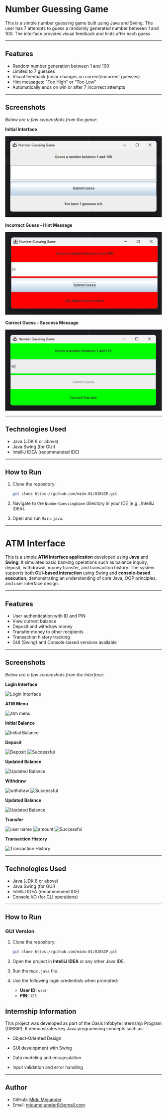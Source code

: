 # Number Guessing Game

This is a simple number guessing game built using Java and Swing. The user has 7 attempts to guess a randomly generated number between 1 and 100. The interface provides visual feedback and hints after each guess.

---

## Features

- Random number generation between 1 and 100
- Limited to 7 guesses
- Visual feedback (color changes on correct/incorrect guesses)
- Hint messages: "Too High" or "Too Low"
- Automatically ends on win or after 7 incorrect attempts

---

## Screenshots

*Below are a few screenshots from the game:*

**Initial Interface**

![Initial Interface](Assets/NumberGuessingGame/fig1.png)

**Incorrect Guess - Hint Message**

![Incorrect Guess](Assets/NumberGuessingGame/fig2.png)

**Correct Guess - Success Message**

![Correct Guess](Assets/NumberGuessingGame/fig3.png)

---

## Technologies Used

- Java (JDK 8 or above)
- Java Swing (for GUI)
- IntelliJ IDEA (recommended IDE)

---

## How to Run

1. Clone the repository:
   ```bash
   git clone https://github.com/midu-01/OIBSIP.git
2. Navigate to the `NumberGuessingGame` directory in your IDE (e.g., IntelliJ IDEA).

3. Open and run `Main.java`.

---

# ATM Interface

This is a simple **ATM Interface application** developed using **Java** and **Swing**. It simulates basic banking operations such as balance inquiry, deposit, withdrawal, money transfer, and transaction history. The system supports both **GUI-based interaction** using Swing and **console-based execution**, demonstrating an understanding of core Java, OOP principles, and user interface design.

---

## Features

- User authentication with ID and PIN
- View current balance
- Deposit and withdraw money
- Transfer money to other recipients
- Transaction history tracking
- GUI (Swing) and Console-based versions available

---

## Screenshots

*Below are a few screenshots from the Interface:*

**Login Interface**

![Login Interface](Assets/ATMinterface/fig1.png)

**ATM Menu**

![atm menu](Assets/ATMinterface/fig2.png)

**Initial Balance**

![Initial Balance](Assets/ATMinterface/fig3.png)

**Deposit**

![Deposit](Assets/ATMinterface/fig4.png)
![Successful](Assets/ATMinterface/fig5.png)

**Updated Balance**

![Updated Balance](Assets/ATMinterface/fig6.png)

**Withdraw**

![withdraw](Assets/ATMinterface/fig7.png)
![Successful](Assets/ATMinterface/fig8.png)

**Updated Balance**

![Updated Balance](Assets/ATMinterface/fig9.png)

**Transfer**

![user name](Assets/ATMinterface/fig10.png)
![amount](Assets/ATMinterface/fig11.png)
![Successful](Assets/ATMinterface/fig12.png)

**Transaction History**

![Transaction History](Assets/ATMinterface/fig13.png)

---

## Technologies Used

- Java (JDK 8 or above)
- Java Swing (for GUI)
- IntelliJ IDEA (recommended IDE)
- Console I/O (for CLI operations)

---

## How to Run

### GUI Version
1. Clone the repository:
   ```bash
   git clone https://github.com/midu-01/OIBSIP.git
2. Open the project in **IntelliJ IDEA** or any other Java IDE.
3. Run the `Main.java` file.
4. Use the following login credentials when prompted:

   - **User ID:** `user`  
   - **PIN:** `123`

## Internship Information
This project was developed as part of the Oasis Infobyte Internship Program (OIBSIP).
It demonstrates key Java programming concepts such as:

- Object-Oriented Design

- GUI development with Swing

- Data modeling and encapsulation

- Input validation and error handling

---

## Author

- GitHub: [Midu Mojumder](https://github.com/midu-01)
- Email: midumojumder8@gmail.com
